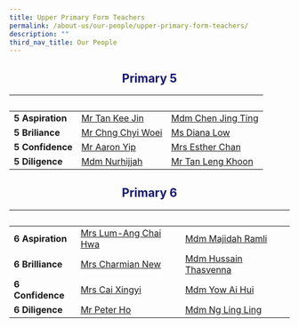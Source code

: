 ```yaml
---
title: Upper Primary Form Teachers
permalink: /about-us/our-people/upper-primary-form-teachers/
description: ""
third_nav_title: Our People
---
```

<h2 style="color:midnightblue; text-align:center;">Primary 5</h2>

|&nbsp; |&nbsp; |&nbsp;|
| -------- | -------- | -------- |
|<strong>5 Aspiration</strong>|[Mr Tan Kee Jin](mailto:tan_kee_jin@moe.edu.sg)|[Mdm Chen Jing Ting](mailto:chen_jing_ting@moe.edu.sg)|
|<strong>5 Briliance</strong>|[Mr Chng Chyi Woei](mailto:chng_chyi_woei@moe.edu.sg)|[Ms Diana Low](mailto:low_cheng_yi_diana@moe.edu.sg)|
|<strong>5 Confidence</strong>|[Mr Aaron Yip](mailto:yip_jun_hoe@moe.edu.sg)|[Mrs Esther Chan](mailto:lim_siew_hiang@moe.edu.sg)|
|<strong>5 Diligence</strong>|[Mdm Nurhijjah](mailto:nurhijjah_yahya@moe.edu.sg)|[Mr Tan Leng Khoon](mailto:tan_leng_khoon)|

<h2 style="color:midnightblue; text-align:center;">Primary 6</h2>

|&nbsp; |&nbsp; |&nbsp;|
| -------- | -------- | -------- |
|<strong>6 Aspiration</strong>|[Mrs Lum-Ang Chai Hwa](mailto:ang_chai_hwa@moe.edu.sg)|[Mdm Majidah Ramli](mailto:majidah_ramli@moe.edu.sg)|
|<strong>6 Brilliance</strong>|[Mrs Charmian New](mailto:lee_lufang_charmian@moe.edu.sg)|[Mdm Hussain Thasvenna](mailto:hussain_thasveena@moe.edu.sg)|
|<strong>6 Confidence</strong>|[Mrs Cai Xingyi](mailto:cai_xingyi@moe.edu.sg)|[Mdm Yow Ai Hui](mailto:yow_ai_hui@moe.edu.sg)|
|<strong>6 Diligence</strong>|[Mr Peter Ho](mailto:ho_yeow_lin_peter@moe.edu.sg)|[Mdm Ng Ling Ling](mailto:ng_ling_ling@moe.edu.sg)|